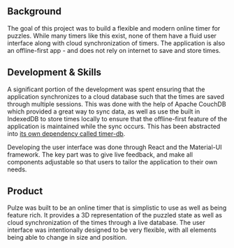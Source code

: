 ## Background

The goal of this project was to build a flexible and modern online timer for puzzles. While many timers like this exist, none of them have a fluid user interface along with cloud synchronization of timers. The application is also an offline-first app - and does not rely on internet to save and store times.

## Development & Skills

A significant portion of the development was spent ensuring that the application synchronizes to a cloud database such that the times are saved through multiple sessions. This was done with the help of Apache CouchDB which provided a great way to sync data, as well as use the built in IndexedDB to store times locally to ensure that the offline-first feature of the application is maintained while the sync occurs. This has been abstracted into [its own dependency called timer-db](https://github.com/cubing/timer-db). 

Developing the user interface was done through React and the Material-UI framework. The key part was to give live feedback, and make all components adjustable so that users to tailor the application to their own needs.

## Product

Pulze was built to be an online timer that is simplistic to use as well as being feature rich. It provides a 3D representation of the puzzled state as well as cloud synchronization of the times through a live database. The user interface was intentionally designed to be very flexible, with all elements being able to change in size and position.
